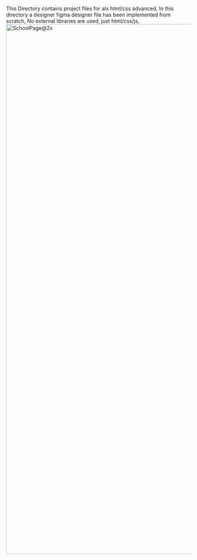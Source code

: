 This Directory contains project files for alx html/css advanced,
In this directory a designer figma designer file has been implemented from scratch,
No external libraries are used, just html/css/js,
<img width="1440" alt="SchoolPage@2x" src="https://github.com/saeed-abass/alx_html_css/assets/63442162/d6e1d492-1fc7-49a4-aee9-73ace923a590">
